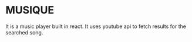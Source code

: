 # MUSIQUE
It is a music player built in react. It uses youtube api to fetch results for the searched song.
